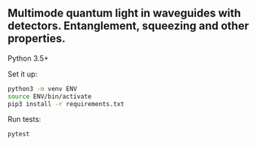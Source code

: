 ## Multimode quantum light in waveguides with detectors. Entanglement, squeezing and other properties.

Python 3.5+

Set it up:
```sh
python3 -m venv ENV
source ENV/bin/activate
pip3 install -r requirements.txt
```

Run tests:
```sh
pytest
```